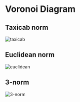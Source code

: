 # Voronoi Diagram #

## Taxicab norm ##

![taxicab](http://i.imgur.com/vzfcoP7.png)

## Euclidean norm ##

![euclidean](http://i.imgur.com/MBw6Mkk.png)

## 3-norm ##

![3-norm](http://i.imgur.com/fl0oT9i.png)

